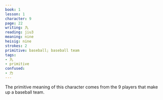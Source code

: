 ```yaml
---
book: 1
lesson: 1
character: 9
page: 22
writing: 九
reading: jiu3
meaning: nine
heisig: nine
strokes: 2
primitive: baseball; baseball team
tags:
- 九
- primitive
confused:
- 力
---
```


The primitive meaning of this character comes from the 9 players that make up a baseball team.